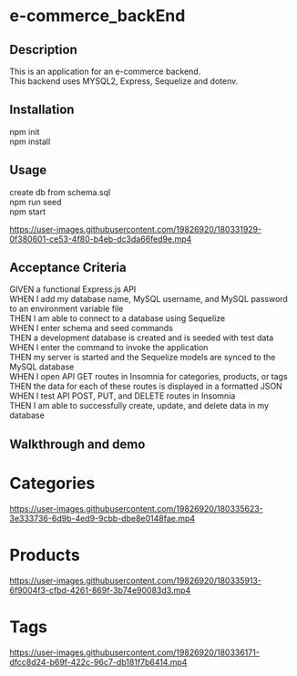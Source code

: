 # e-commerce_backEnd
## Description
This is an application for an e-commerce backend.<br />
This backend uses MYSQL2, Express, Sequelize and dotenv.<br />

## Installation
npm init<br />
npm install<br />

## Usage
create db from schema.sql<br />
npm run seed<br />
npm start<br />

https://user-images.githubusercontent.com/19826920/180331929-0f380601-ce53-4f80-b4eb-dc3da66fed9e.mp4

## Acceptance Criteria
GIVEN a functional Express.js API <br />
WHEN I add my database name, MySQL username, and MySQL password to an environment variable file <br />
THEN I am able to connect to a database using Sequelize <br />
WHEN I enter schema and seed commands <br />
THEN a development database is created and is seeded with test data <br />
WHEN I enter the command to invoke the application <br />
THEN my server is started and the Sequelize models are synced to the MySQL database <br />
WHEN I open API GET routes in Insomnia for categories, products, or tags <br />
THEN the data for each of these routes is displayed in a formatted JSON <br />
WHEN I test API POST, PUT, and DELETE routes in Insomnia <br />
THEN I am able to successfully create, update, and delete data in my database <br />

## Walkthrough and demo
# Categories

https://user-images.githubusercontent.com/19826920/180335623-3e333736-6d9b-4ed9-9cbb-dbe8e0148fae.mp4

# Products

https://user-images.githubusercontent.com/19826920/180335913-6f9004f3-cfbd-4261-869f-3b74e90083d3.mp4

# Tags

https://user-images.githubusercontent.com/19826920/180336171-dfcc8d24-b69f-422c-96c7-db181f7b6414.mp4






